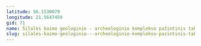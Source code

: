```yaml
---
latitude: 56.1530079
longitude: 21.5647459
gid: 71
name: Šilalės kaimo geologinio - archeologinio komplekso pažintinis takas
slug: silales-kaimo-geologinio---archeologinio-komplekso-pazintinis-takas
---
```


